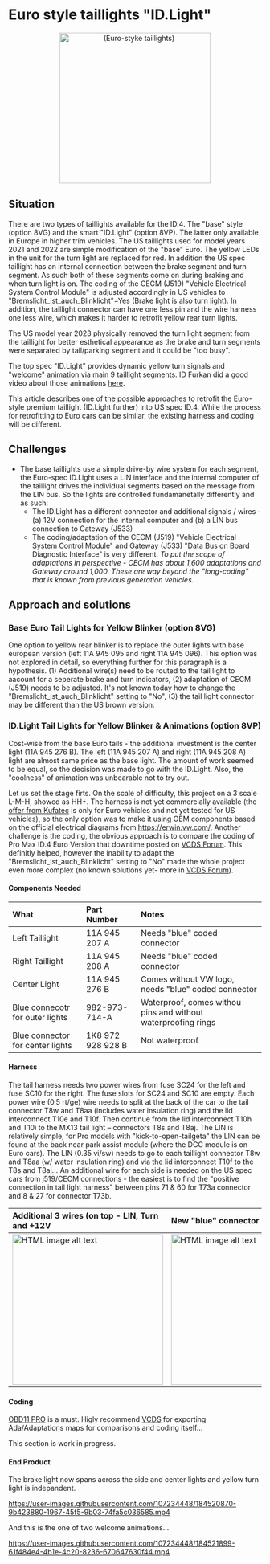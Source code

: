 # Euro style taillights "ID.Light"
<div align="center">
  <img src="https://user-images.githubusercontent.com/107234448/183325196-1d971dd4-d042-40c1-9f65-0b1fc437ba41.jpeg" alt="(Euro-styke taillights)" width="300px">
</div>

## Situation
There are two types of taillights available for the ID.4. The "base" style (option 8VG) and the smart "ID.Light" (option 8VP). The latter only available in Europe in higher trim vehicles. The US taillights used for model years 2021 and 2022 are simple modification of the "base" Euro. The yellow LEDs in the unit for the turn light are replaced for red. In addition the US spec taillight has an internal connection between the brake segment and turn segment. As such both of these segments come on during braking and when turn light is on. The coding of the CECM (J519) "Vehicle Electrical System Control Module" is adjusted accordingly in US vehicles to "Bremslicht_ist_auch_Blinklicht"=Yes (Brake light is also turn light). In addition, the taillight connector can have one less pin and the wire harness one less wire, which makes it harder to retrofit yellow rear turn lights.

The US model year 2023 physically removed the turn light segment from the taillight for better esthetical appearance as the brake and turn segments were separated by tail/parking segment and it could be "too busy".

The top spec "ID.Light" provides dynamic yellow turn signals and "welcome" animation via main 9 taillight segments. ID Furkan did a good video about those animations [here](https://www.youtube.com/watch?v=KCvncdPqyN0).

This article describes one of the possible approaches to retrofit the Euro-style premium taillight (ID.Light further) into US spec ID.4. While the process for retrofitting to Euro cars can be similar, the existing harness and coding will be different.



## Challenges
- The base taillights use a simple drive-by wire system for each segment, the Euro-spec ID.Light uses a LIN interface and the internal computer of the taillight drives the individual segments based on the message from the LIN bus. So the lights are controlled fundamanetally differently and as such: 
  - The ID.Light has a different connector and additional signals / wires - (a) 12V connection for the internal computer and (b) a LIN bus connection to Gateway (J533)
  - The coding/adaptation of the CECM (J519) "Vehicle Electrical System Control Module" and Gateway (J533) "Data Bus on Board Diagnostic Interface" is very different. *To put the scope of adaptations in perspective - CECM has about 1,600 adaptations and Gateway around 1,000. These are way beyond the "long-coding" that is known from previous generation vehicles.*

## Approach and solutions

### Base Euro Tail Lights for Yellow Blinker (option 8VG)
One option to yellow rear blinker is to replace the outer lights with base european version (left 11A 945 095 and right 11A 945 096). This option was not explored in detail, so everything further for this paragraph is a hypothesis. (1) Additional wire(s) need to be routed to the tail light to aacount for a seperate brake and turn indicators, (2) adaptation of CECM (J519) needs to be adjusted. It's not known today how to change the "Bremslicht_ist_auch_Blinklicht" setting to "No", (3) the tail light connector may be different than the US brown version. 

### ID.Light Tail Lights for Yellow Blinker & Animations (option 8VP)
Cost-wise from the base Euro tails - the additional investment is the center light (11A 945 276 B). The left (11A 945 207 A) and right (11A 945 208 A) light are almost same price as the base light. The amount of work seemed to be equal, so the decision was made to go with the ID.Light. Also, the "coolness" of animation was unbearable not to try out.

Let us set the stage firts. On the scale of difficulty, this project on a 3 scale L-M-H, showed as HH+. The harness is not yet commercially available (the [offer from Kufatec](https://www.kufatec.com/en/light-sight/taillights/complete-set-led-rear-lights-with-dynamic-flashing-light-for-vw-id4-e21-46455) is only for Euro vehicles and not yet tested for US vehicles), so the only option was to make it using OEM components based on the official electrical diagrams from https://erwin.vw.com/. Another challenge is the coding, the obvious approach is to compare the coding of Pro Max ID.4 Euro Version that downtime posted on [VCDS Forum](https://forums.ross-tech.com/index.php?threads/27745/). This definitly helped, however the inability to adapt the "Bremslicht_ist_auch_Blinklicht" setting to "No" made the whole project even more complex (no known solutions yet- more in [VCDS Forum](https://forums.ross-tech.com/index.php?threads/33372/#post-281097)). 

#### Components Needed

| What | Part Number | Notes
| :------------- | :------------- | :----
| Left Taillight | 11A 945 207 A | Needs "blue" coded connector
| Right Taillight | 11A 945 208 A | Needs "blue" coded connector
| Center Light | 11A 945 276 B | Comes without VW logo, needs "blue" coded connector
| Blue connecotr for outer lights | 982-973-714-A | Waterproof, comes withou pins and without waterproofing rings
| Blue connector for center lights | 1K8 972 928 928 B | Not waterproof

#### Harness
The tail harness needs two power wires from fuse SC24 for the left and fuse SC10 for the right. The fuse slots for SC24 and SC10 are empty. Each power wire (0.5 rt/ge) wire needs to split at the back of the car to the tail connector T8w and T8aa (includes water insulation ring) and the lid interconnect T10e and T10f. Then continue from the lid interconnect T10h and T10i to the MX13 tail light – connectors T8s and T8aj. The LIN is relatively simple, for Pro models with "kick-to-open-tailgeta" the LIN can be found at the back near park assist module (where the DCC module is on Euro cars). The LIN (0.35 vi/sw) needs to go to each taillight connector T8w and T8aa (w/ water insulation ring) and via the lid interconnect T10f to the T8s and T8aj… An additional wire for aech side is needed on the US spec cars from j519/CECM connections - the easiest is to find the "positive connection in tail light harness" between pins 71 & 60 for T73a connector and 8 & 27 for connector T73b.

| Additional 3 wires (on top - LIN, Turn and +12V | New "blue" connector | Ready to plug in
| :------------- | :------------- | :----
| <img src="https://user-images.githubusercontent.com/107234448/184520654-5c01c179-a1b6-4d28-a6e8-eaa79c23d6da.jpeg" alt="HTML image alt text" title="Optional image title" width="300px"> | <img src="https://user-images.githubusercontent.com/107234448/184520530-3085aaa9-76d3-411c-acad-f30af95224f9.jpeg" alt="HTML image alt text" title="Optional image title" width="300px"> | <img src="https://user-images.githubusercontent.com/107234448/184520535-19230822-567c-4521-8720-42f257af099d.jpeg" alt="HTML image alt text" title="Optional image title" width="300px">
       
#### Coding
[OBD11 PRO](https://obdeleven.com/en/) is a must. Higly recommend [VCDS](https://store.ross-tech.com/shop/vchv2_ent/) for exporting Ada/Adaptations maps for comparisons and coding itself... 

This section is work in progress.

#### End Product

The brake light now spans across the side and center lights and yellow turn light is indepandent.

https://user-images.githubusercontent.com/107234448/184520870-9b423880-1967-45f5-9b03-74fa5c036585.mp4

And this is the one of two welcome animations...

https://user-images.githubusercontent.com/107234448/184521899-61f484e4-4b1e-4c20-8236-670647630f44.mp4


